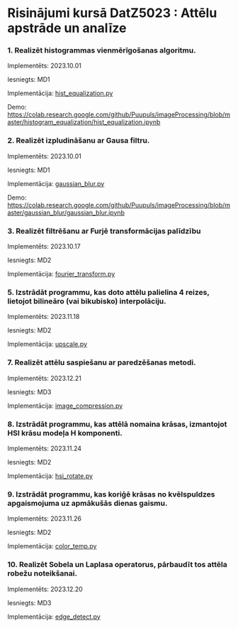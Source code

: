 # Risinājumi kursā  DatZ5023 : Attēlu apstrāde un analīze

### 1. Realizēt histogrammas vienmērīgošanas algoritmu.
Implementēts: 2023.10.01

Iesniegts: MD1

Implementācija: [hist_equalization.py](histogram_equalization/hist_equalization.py)

Demo: https://colab.research.google.com/github/Puupuls/imageProcessing/blob/master/histogram_equalization/hist_equalization.ipynb

### 2. Realizēt izpludināšanu ar Gausa filtru.
Implementēts: 2023.10.01

Iesniegts: MD1

Implementācija: [gaussian_blur.py](gaussian_blur/gaussian_blur.py)

Demo: https://colab.research.google.com/github/Puupuls/imageProcessing/blob/master/gaussian_blur/gaussian_blur.ipynb

### 3. Realizēt filtrēšanu ar Furjē transformācijas palīdzību
Implementēts: 2023.10.17

Iesniegts: MD2

Implementācija: [fourier_transform.py](fourier_transform/fourier_transform.py)


### 5. Izstrādāt programmu, kas doto attēlu palielina 4 reizes, lietojot bilineāro (vai bikubisko) interpolāciju.
Implementēts: 2023.11.18

Iesniegts: MD2

Implementācija: [upscale.py](upscale/upscale.py)

### 7.  Realizēt attēlu saspiešanu ar paredzēšanas metodi.
Implementēts: 2023.12.21

Iesniegts: MD3

Implementācija: [image_compression.py](image_compression/image_compression.py)

### 8. Izstrādāt programmu, kas attēlā nomaina krāsas, izmantojot HSI krāsu modeļa H komponenti.
Implementēts: 2023.11.24

Iesniegts: MD2

Implementācija: [hsi_rotate.py](hsi_rotate/hsi_rotate.py)


### 9.  Izstrādāt programmu, kas koriģē krāsas no kvēlspuldzes apgaismojuma uz apmākušās dienas gaismu.
Implementēts: 2023.11.26

Iesniegts: MD2

Implementācija: [color_temp.py](color_temp/color_temp.py)


### 10.  Realizēt Sobela un Laplasa operatorus, pārbaudīt tos attēla robežu noteikšanai.
Implementēts: 2023.12.20

Iesniegts: MD3

Implementācija: [edge_detect.py](edge_detect/edge_detect.py)